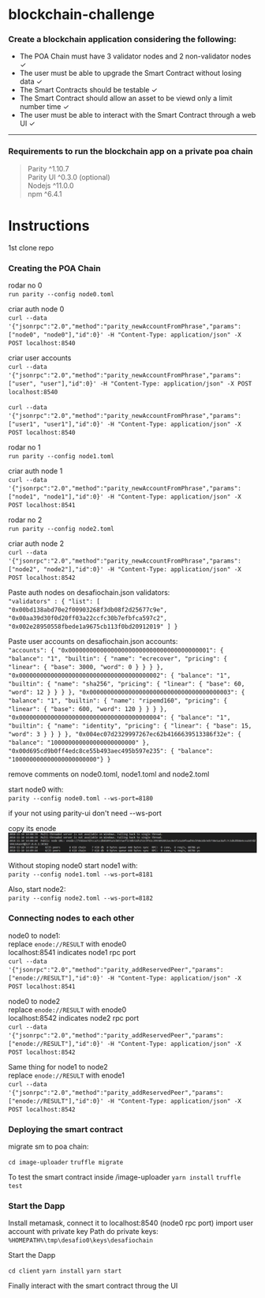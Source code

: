 # blockchain-challenge

### Create a blockchain application considering the following:

<ul>
    <li>The POA Chain must have 3 validator nodes and 2 non-validator nodes ✓ </li> 
    <li> The user must be able to upgrade the Smart Contract 
    without losing data ✓ </li>
    <li> The Smart Contracts should be testable ✓ </li>
    <li> The Smart Contract should allow an asset to be viewd only a limit number time ✓ </li> 
    <li> The user must be able to interact with the Smart Contract through 
    a web UI ✓ </li>
</ul>

<hr>

### Requirements to run the blockchain app on a private poa chain

> Parity    ^1.10.7 <br>
> Parity UI ^0.3.0 (optional) <br>
> Nodejs    ^11.0.0 <br>
> npm       ^6.4.1 <br>

# Instructions

1st clone repo

### Creating the POA Chain

rodar no 0 <br>
`run parity --config node0.toml`

criar auth node 0 <br>
`curl --data '{"jsonrpc":"2.0","method":"parity_newAccountFromPhrase","params":["node0", "node0"],"id":0}' -H "Content-Type: application/json" -X POST localhost:8540`

criar user accounts <br>
`curl --data '{"jsonrpc":"2.0","method":"parity_newAccountFromPhrase","params":["user", "user"],"id":0}' -H "Content-Type: application/json" -X POST localhost:8540`

`curl --data '{"jsonrpc":"2.0","method":"parity_newAccountFromPhrase","params":["user1", "user1"],"id":0}' -H "Content-Type: application/json" -X POST localhost:8540`

rodar no 1 <br>
`run parity --config node1.toml`

criar auth node 1 <br>
`curl --data '{"jsonrpc":"2.0","method":"parity_newAccountFromPhrase","params":["node1", "node1"],"id":0}' -H "Content-Type: application/json" -X POST localhost:8541`

rodar no 2 <br>
`run parity --config node2.toml`

criar auth node 2 <br>
`curl --data '{"jsonrpc":"2.0","method":"parity_newAccountFromPhrase","params":["node2", "node2"],"id":0}' -H "Content-Type: application/json" -X POST localhost:8542`

Paste auth nodes on desafiochain.json validators: <br>
`"validators" : {
                    "list": [
                        "0x00bd138abd70e2f00903268f3db08f2d25677c9e",
                        "0x00aa39d30f0d20ff03a22ccfc30b7efbfca597c2",
                        "0x002e28950558fbede1a9675cb113f0bd20912019"
                    ]
                }`

Paste user accounts on desafiochain.json accounts: <br>
`"accounts": {
        "0x0000000000000000000000000000000000000001": { "balance": "1", "builtin": { "name": "ecrecover", "pricing": { "linear": { "base": 3000, "word": 0 } } } },
        "0x0000000000000000000000000000000000000002": { "balance": "1", "builtin": { "name": "sha256", "pricing": { "linear": { "base": 60, "word": 12 } } } },
        "0x0000000000000000000000000000000000000003": { "balance": "1", "builtin": { "name": "ripemd160", "pricing": { "linear": { "base": 600, "word": 120 } } } },
        "0x0000000000000000000000000000000000000004": { "balance": "1", "builtin": { "name": "identity", "pricing": { "linear": { "base": 15, "word": 3 } } } },
        "0x004ec07d2329997267ec62b4166639513386f32e": { "balance": "100000000000000000000000" },
        "0x00d695cd9b0ff4edc8ce55b493aec495b597e235": { "balance": "100000000000000000000000"}
    }`

remove comments on node0.toml, node1.toml and node2.toml <br>

start node0 with: <br>
`parity --config node0.toml --ws-port=8180`

if your not using parity-ui don't need --ws-port <br>

copy its enode <br>
 ![alt text](https://github.com/vieiralc/blockchain-challenge/blob/master/img/enode0.PNG)

Without stoping node0 start node1 with: <br>
`parity --config node1.toml --ws-port=8181`

Also, start node2: <br>
`parity --config node2.toml --ws-port=8182`

### Connecting nodes to each other
node0 to node1: <br>
replace `enode://RESULT` with enode0 <br>
localhost:8541 indicates node1 rpc port <br>
`curl --data '{"jsonrpc":"2.0","method":"parity_addReservedPeer","params":["enode://RESULT"],"id":0}' -H "Content-Type: application/json" -X POST localhost:8541`

node0 to node2 <br>
replace `enode://RESULT` with enode0 <br>
localhost:8542 indicates node2 rpc port <br>
`curl --data '{"jsonrpc":"2.0","method":"parity_addReservedPeer","params":["enode://RESULT"],"id":0}' -H "Content-Type: application/json" -X POST localhost:8542`

Same thing for node1 to node2 <br>
replace `enode://RESULT` with enode1 <br>
`curl --data '{"jsonrpc":"2.0","method":"parity_addReservedPeer","params":["enode://RESULT"],"id":0}' -H "Content-Type: application/json" -X POST localhost:8542`


### Deploying the smart contract

migrate sm to poa chain: <br>

`cd image-uploader`
`truffle migrate`

To test the smart contract
inside /image-uploader
`yarn install`
`truffle test`

### Start the Dapp

Install metamask, connect it to localhost:8540 (node0 rpc port)
import user account with private key
Path do private keys: <br>
`%HOMEPATH%\tmp\desafio0\keys\desafiochain`

Start the Dapp <br>

`cd client`
`yarn install`
`yarn start`

Finally interact with the smart contract throug the UI
